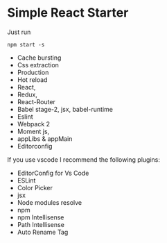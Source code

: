 # Simple React Starter

Just run

    npm start -s

  * Cache bursting
  * Css extraction
  * Production
  * Hot reload
  * React,
  * Redux,
  * React-Router
  * Babel stage-2, jsx, babel-runtime
  * Eslint
  * Webpack 2
  * Moment js,
  * appLibs & appMain
  * Editorconfig

If you use vscode I recommend the following plugins:

  * EditorConfig for Vs Code
  * ESLint
  * Color Picker
  * jsx
  * Node modules resolve
  * npm
  * npm Intellisense
  * Path Intellisense
  * Auto Rename Tag